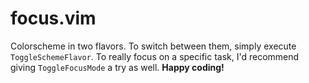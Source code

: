 
focus.vim
=========

Colorscheme in two flavors. To switch between them, simply execute
`ToggleSchemeFlavor`. To really focus on a specific task, I'd recommend
giving `ToggleFocusMode` a try as well. __Happy coding!__

